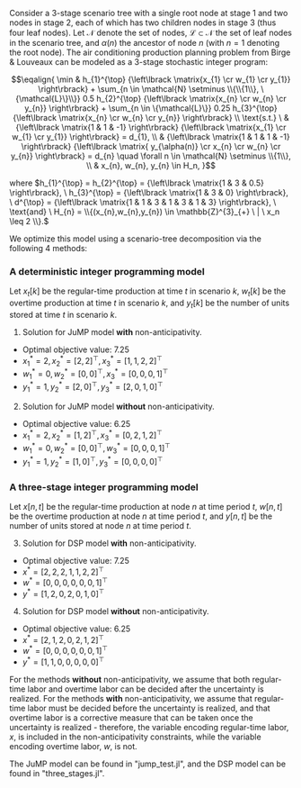 Consider a 3-stage scenario tree with a single root node at stage 1 and two nodes in stage 2, each of which has two children nodes in stage 3 (thus four leaf nodes). Let $\mathcal{N}$ denote the set of nodes, $\mathcal{L} \subset \mathcal{N}$ the set of leaf nodes in the scenario tree, and $\alpha(n)$ the ancestor of node $n$ (with $n = 1$ denoting the root node). The air conditioning production planning problem from Birge & Louveaux can be modeled as a 3-stage stochastic integer program:

$$\eqalign{
\min & h_{1}^{\top} {\left\lbrack \matrix{x_{1} \cr w_{1} \cr y_{1}} \right\rbrack} + \sum_{n \in \mathcal{N} \setminus \\{\\{1\\}, \{\mathcal{L}\}\\}} 0.5 h_{2}^{\top} {\left\lbrack \matrix{x_{n} \cr w_{n} \cr y_{n}} \right\rbrack} + \sum_{n \in \{\mathcal{L}\}} 0.25 h_{3}^{\top} {\left\lbrack \matrix{x_{n} \cr w_{n} \cr y_{n}} \right\rbrack} \\
\text{s.t.} \ & {\left\lbrack \matrix{1 & 1 & -1} \right\rbrack} {\left\lbrack \matrix{x_{1} \cr w_{1} \cr y_{1}} \right\rbrack} = d_{1}, \\
& {\left\lbrack \matrix{1 & 1 & 1 & -1} \right\rbrack} {\left\lbrack \matrix{ y_{\alpha(n)} \cr x_{n} \cr w_{n} \cr y_{n}} \right\rbrack} = d_{n} \quad \forall n \in \mathcal{N} \setminus \\{1\\}, \\
& x_{n}, w_{n}, y_{n} \in H_n,
}$$ 

where
$h_{1}^{\top} = h_{2}^{\top} = {\left\lbrack \matrix{1 & 3 & 0.5} \right\rbrack}, \ h_{3}^{\top} = {\left\lbrack \matrix{1 & 3 & 0} \right\rbrack}, \ d^{\top} = {\left\lbrack \matrix{1 & 1 & 3 & 1 & 3 & 1 & 3} \right\rbrack}, \ \text{and} \ H_{n} = \\{(x_{n},w_{n},y_{n}) \in \mathbb{Z}^{3}_{+} \ | \ x_n \leq 2 \\}.$


We optimize this model using a scenario-tree decomposition via the following 4 methods:

### A deterministic integer programming model
Let $x_t[k]$ be the regular-time production at time $t$ in scenario $k$, $w_t[k]$ be the overtime production at time $t$ in scenario $k$, and $y_t[k]$ be the number of units stored at time $t$ in scenario $k$.

1. Solution for JuMP model __with__ non-anticipativity. 
- Optimal objective value: 7.25
- $x_1^* = 2, x_2^* = [2, 2]^{\top}, x_3^* = [1, 1, 2, 2]^{\top}$
- $w_1^* = 0, w_2^* = [0, 0]^{\top}, x_3^* = [0, 0, 0, 1]^{\top}$
- $y_1^* = 1, y_2^* = [2, 0]^{\top}, y_3^* = [2, 0, 1, 0]^{\top}$

2. Solution for JuMP model __without__ non-anticipativity. 
- Optimal objective value: 6.25
- $x_1^* = 2, x_2^* = [1, 2]^{\top}, x_3^* = [0, 2, 1, 2]^{\top}$
- $w_1^* = 0, w_2^* = [0, 0]^{\top}, w_3^* = [0, 0, 0, 1]^{\top}$
- $y_1^* = 1, y_2^* = [1, 0]^{\top}, y_3^* = [0, 0, 0, 0]^{\top}$

### A three-stage integer programming model
Let $x[n,t]$ be the regular-time production at node $n$ at time period $t$, $w[n,t]$ be the overtime production at node $n$ at time period $t$, and $y[n,t]$ be the number of units stored at node $n$ at time period $t$.

3. Solution for DSP model __with__ non-anticipativity.
- Optimal objective value: 7.25
- $x^* = [2, 2, 2, 1, 1, 2, 2]^{\top}$
- $w^* = [0, 0, 0, 0, 0, 0, 1]^{\top}$
- $y^* = [1, 2, 0, 2, 0, 1, 0]^{\top}$

4. Solution for DSP model __without__ non-anticipativity. 
- Optimal objective value: 6.25
- $x^* = [2, 1, 2, 0, 2, 1, 2]^{\top}$
- $w^* = [0, 0, 0, 0, 0, 0, 1]^{\top}$
- $y^* = [1, 1, 0, 0, 0, 0, 0]^{\top}$

For the methods __without__ non-anticipativity, we assume that both regular-time labor and overtime labor can be decided after the uncertainty is realized. For the methods __with__ non-anticipativity, we assume that regular-time labor must be decided before the uncertainty is realized, and that overtime labor is a corrective measure that can be taken once the uncertainty is realized - therefore, the variable encoding regular-time labor, $x$, is included in the non-anticipativity constraints, while the variable encoding overtime labor, $w$, is not. 

The JuMP model can be found in "jump_test.jl", and the DSP model can be found in "three_stages.jl". 
